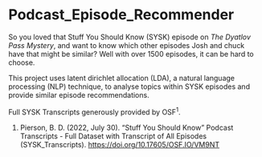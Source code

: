 # Podcast_Episode_Recommender

So you loved that Stuff You Should Know (SYSK) episode on <i>The Dyatlov Pass Mystery</i>, and want to know which other episodes Josh and chuck have that might be similar? Well with over 1500 episodes, it can be hard to choose.

This project uses latent dirichlet allocation (LDA), a natural language processing (NLP) technique, to analyse topics within SYSK episodes and provide similar episode recommendations.

Full SYSK Transcripts generously provided by OSF<sup>1</sup>.






1. Pierson, B. D. (2022, July 30). “Stuff You Should Know” Podcast Transcripts - Full Dataset with Transcript of All Episodes (SYSK_Transcripts). https://doi.org/10.17605/OSF.IO/VM9NT